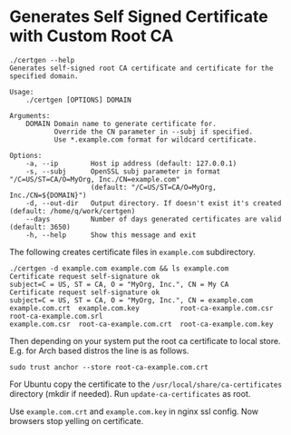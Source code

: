 # Generates Self Signed Certificate with Custom Root CA 

```
./certgen --help
Generates self-signed root CA certificate and certificate for the specified domain.

Usage:
    ./certgen [OPTIONS] DOMAIN

Arguments:
    DOMAIN Domain name to generate certificate for. 
           Override the CN parameter in --subj if specified.
           Use *.example.com format for wildcard certificate.

Options:
    -a, --ip        Host ip address (default: 127.0.0.1)
    -s, --subj      OpenSSL subj parameter in format "/C=US/ST=CA/O=MyOrg, Inc./CN=example.com"
                    (default: "/C=US/ST=CA/O=MyOrg, Inc./CN=${DOMAIN}")
    -d, --out-dir   Output directory. If doesn't exist it's created (default: /home/q/work/certgen)
    --days          Number of days generated certificates are valid (default: 3650)
    -h, --help      Show this message and exit
```

The following creates certificate files in `example.com` subdirectory.

```
./certgen -d example.com example.com && ls example.com
Certificate request self-signature ok
subject=C = US, ST = CA, O = "MyOrg, Inc.", CN = My CA
Certificate request self-signature ok
subject=C = US, ST = CA, O = "MyOrg, Inc.", CN = example.com
example.com.crt  example.com.key          root-ca-example.com.csr  root-ca-example.com.srl
example.com.csr  root-ca-example.com.crt  root-ca-example.com.key
```

Then depending on your system put the root ca certificate to local store. 
E.g. for Arch based distros the line is as follows.

    sudo trust anchor --store root-ca-example.com.crt

For Ubuntu copy the certificate to the `/usr/local/share/ca-certificates` directory (mkdir if needed).
Run `update-ca-certificates` as root.

Use `example.com.crt` and `example.com.key` in nginx ssl config. 
Now browsers stop yelling on certificate.



